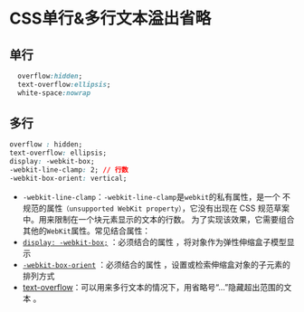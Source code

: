 # CSS单行&多行文本溢出省略

## 单行

```CSS
  overflow:hidden;
  text-overflow:ellipsis;
  white-space:nowrap
```



## 多行

```CSS
overflow : hidden;
text-overflow: ellipsis;
display: -webkit-box;
-webkit-line-clamp: 2; // 行数
-webkit-box-orient: vertical;
```

- `-webkit-line-clamp`：`-webkit-line-clamp`是`webkit`的私有属性，是一个 不规范的属性`（unsupported WebKit property）`，它没有出现在 CSS 规范草案中。用来限制在一个块元素显示的文本的行数。 为了实现该效果，它需要组合其他的`WebKit`属性。常见结合属性：
- [`display: -webkit-box;`](http://www.css88.com/book/css/properties/layout/display.htm) ：必须结合的属性 ，将对象作为弹性伸缩盒子模型显示 
- [`-webkit-box-orient`](http://www.css88.com/book/css/properties/flexible-box/box-orient.htm) ：必须结合的属性 ，设置或检索伸缩盒对象的子元素的排列方式 
- [text-overflow](http://www.css88.com/book/css/properties/user-interface/text-overflow.htm)：可以用来多行文本的情况下，用省略号“...”隐藏超出范围的文本 。